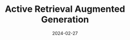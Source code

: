 ---
layout: seminar-post
title: "Active Retrieval Augmented Generation"
subtitle: 
categories: NLP
tags: [RAG, LLM]
date: 2024-02-27
pdf_url: 'https://drive.google.com/file/d/1mvxkJxFZ7Gn11DdS2q0Mmm3SxGUx0fhT/preview'
---